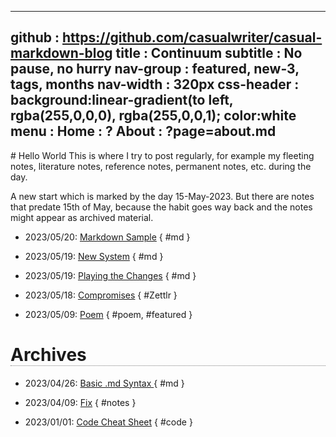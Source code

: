 -----------------------------------------------------------------------------
github     : https://github.com/casualwriter/casual-markdown-blog
title      : Continuum 
subtitle   : No pause, no hurry
nav-group  : featured, new-3, tags, months
nav-width  : 320px
css-header : background:linear-gradient(to left, rgba(255,0,0,0), rgba(255,0,0,1); color:white
menu       : 
   Home    : ?
   About   : ?page=about.md
-----------------------------------------------------------------------------
<style comment="additional style">
#header { {{css-header}}  }
#left-panel  { width:{{nav-width}} }
#right-panel { left: calc({{nav-width}} + 20px) }
h1 { border-bottom:1px dotted grey }
.nav-post a  { color: teal }
.nav-tag  a  { color: #06c }
.nav-month a { color: grey }
.post-date   { font-size:12px; font-weight:400; }
.post-title  { font-size:16px; color:#333 }
.post-tags   { left-margin:20px; padding:4px; font-size:10px; color:green; font-weight:400 }
</style>

<div id="md-post">
# Hello World
This is where I try to post regularly, for example my fleeting notes, literature notes, reference notes, permanent notes, etc. during the day.

A new start which is marked by the day 15-May-2023. But there are notes that predate 15th of May, because the habit goes way back and the notes might appear as archived material.

* 2023/05/20: [Markdown Sample](20230520-markdown-blog.md) { #md }

* 2023/05/19: [New System](20230519-system.md) { #md }

* 2023/05/19: [Playing the Changes](20230519-Changes.md) { #md }

* 2023/05/18: [Compromises](20230518-Compromises.md) { #Zettlr }

* 2023/05/09: [Poem](20230509-Poem.md) { #poem, #featured }

# Archives

* 2023/04/26: [Basic .md Syntax ](20230426-Test.md) { #md }

* 2023/04/09: [Fix](20230409-How_to_Fix.md) { #notes }

* 2023/01/01: [Code Cheat Sheet](20230101-terminal.md) { #code }





</div>